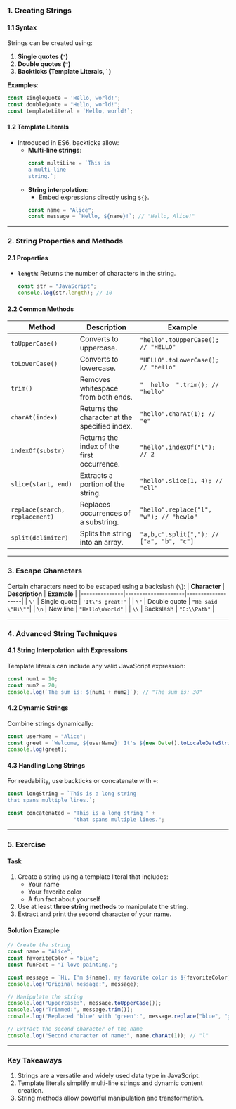 ### **1. Creating Strings**

#### **1.1 Syntax**
Strings can be created using:
1. **Single quotes (`'`)**
2. **Double quotes (`"`)**
3. **Backticks (Template Literals, `` ` ``)**

**Examples**:
```javascript
const singleQuote = 'Hello, world!';
const doubleQuote = "Hello, world!";
const templateLiteral = `Hello, world!`;
```

#### **1.2 Template Literals**
- Introduced in ES6, backticks allow:
  - **Multi-line strings**:
    ```javascript
    const multiLine = `This is
    a multi-line
    string.`;
    ```
  - **String interpolation**:
    - Embed expressions directly using `${}`.
    ```javascript
    const name = "Alice";
    const message = `Hello, ${name}!`; // "Hello, Alice!"
    ```

---

### **2. String Properties and Methods**

#### **2.1 Properties**
- **`length`**: Returns the number of characters in the string.
  ```javascript
  const str = "JavaScript";
  console.log(str.length); // 10
  ```

#### **2.2 Common Methods**
| **Method**        | **Description**                                   | **Example**                                   |
|--------------------|---------------------------------------------------|-----------------------------------------------|
| `toUpperCase()`    | Converts to uppercase.                           | `"hello".toUpperCase(); // "HELLO"`           |
| `toLowerCase()`    | Converts to lowercase.                           | `"HELLO".toLowerCase(); // "hello"`           |
| `trim()`           | Removes whitespace from both ends.               | `"  hello  ".trim(); // "hello"`              |
| `charAt(index)`    | Returns the character at the specified index.    | `"hello".charAt(1); // "e"`                   |
| `indexOf(substr)`  | Returns the index of the first occurrence.       | `"hello".indexOf("l"); // 2`                  |
| `slice(start, end)`| Extracts a portion of the string.                | `"hello".slice(1, 4); // "ell"`               |
| `replace(search, replacement)` | Replaces occurrences of a substring. | `"hello".replace("l", "w"); // "hewlo"`       |
| `split(delimiter)` | Splits the string into an array.                 | `"a,b,c".split(","); // ["a", "b", "c"]`      |

---

### **3. Escape Characters**
Certain characters need to be escaped using a backslash (`\`):
| **Character** | **Description**     | **Example**       |
|---------------|---------------------|-------------------|
| `\'`          | Single quote        | `'It\'s great!'`  |
| `\"`          | Double quote        | `"He said \"Hi\""`|
| `\n`          | New line            | `"Hello\nWorld"`  |
| `\\`          | Backslash           | `"C:\\Path"`      |

---

### **4. Advanced String Techniques**

#### **4.1 String Interpolation with Expressions**
Template literals can include any valid JavaScript expression:
```javascript
const num1 = 10;
const num2 = 20;
console.log(`The sum is: ${num1 + num2}`); // "The sum is: 30"
```

#### **4.2 Dynamic Strings**
Combine strings dynamically:
```javascript
const userName = "Alice";
const greet = `Welcome, ${userName}! It's ${new Date().toLocaleDateString()}.`;
console.log(greet);
```

#### **4.3 Handling Long Strings**
For readability, use backticks or concatenate with `+`:
```javascript
const longString = `This is a long string 
that spans multiple lines.`;

const concatenated = "This is a long string " +
                     "that spans multiple lines.";
```

---

### **5. Exercise**

#### **Task**
1. Create a string using a template literal that includes:
   - Your name
   - Your favorite color
   - A fun fact about yourself
2. Use at least **three string methods** to manipulate the string.
3. Extract and print the second character of your name.

#### **Solution Example**
```javascript
// Create the string
const name = "Alice";
const favoriteColor = "blue";
const funFact = "I love painting.";

const message = `Hi, I'm ${name}, my favorite color is ${favoriteColor}, and ${funFact}`;
console.log("Original message:", message);

// Manipulate the string
console.log("Uppercase:", message.toUpperCase());
console.log("Trimmed:", message.trim());
console.log("Replaced 'blue' with 'green':", message.replace("blue", "green"));

// Extract the second character of the name
console.log("Second character of name:", name.charAt(1)); // "l"
```

---

### **Key Takeaways**
1. Strings are a versatile and widely used data type in JavaScript.
2. Template literals simplify multi-line strings and dynamic content creation.
3. String methods allow powerful manipulation and transformation.
